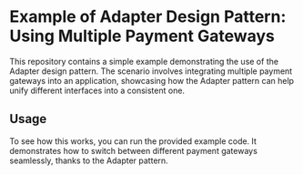 # Example of Adapter Design Pattern: Using Multiple Payment Gateways

This repository contains a simple example demonstrating the use of the Adapter design pattern. The scenario involves integrating multiple payment gateways into an application, showcasing how the Adapter pattern can help unify different interfaces into a consistent one.

## Usage
To see how this works, you can run the provided example code. It demonstrates how to switch between different payment gateways seamlessly, thanks to the Adapter pattern.

